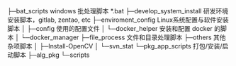 ├─bat_scripts			windows 批处理脚本 *.bat
├─develop_system_install	研发环境安装脚本，gitlab, zentao, etc
├─enviroment_config		Linux系统配置与软件安装脚本
│  ├─config					使用的配置文件
│  └─docker_helper			安装和配置 docker 的脚本
│      └─docker_manager
├─file_process			文件和目录处理脚本
├─others				其他杂项脚本
│  ├─Install-OpenCV
│  └─svn_stat
└─pkg_app_scripts		打包/安装/启动脚本
    ├─alg_pkg
    └─scripts